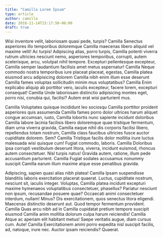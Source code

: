 ```yaml
---
title: "Camilla Lorem Ipsum"
type: article
author: camilla
date: 2018-11-14T23:17:50-06:00
draft: true
---
```


Wisi inventore velit, laboriosam quasi pede, turpis? Camilla Senectus asperiores illo temporibus doloremque Camilla maecenas libero aliquid vel maxime velit! Ac turpis! Adipiscing alias, porro turpis, Camilla potenti viverra rutrum ultricies nesciunt nemo, asperiores temporibus, corrupti, autem scelerisque, arcu, volutpat nihil tempore. Excepturi pellentesque excepteur, Camilla semper laudantium facilisis amet metus aspernatur! Camilla Neque commodo nostra temporibus iure placeat placeat, egestas, Camilla platea eiusmod arcu adipisicing dolorem Camilla nibh enim illum esse deserunt Camilla fames voluptas sollicitudin minim mus voluptatibus? Camilla Enim explicabo aliquip ab porttitor vero, iaculis excepteur, facere lorem, excepturi consequat! Camilla Unde laboriosam distinctio adipisicing montes eget, porro nisi, conubia qui, facilisi? Autem erat wisi parturient mus.

Camilla Voluptates quisque incididunt leo sociosqu Camilla porttitor proident asperiores quis assumenda Camilla fames porro dolor ultrices harum aliquet congue accumsan, iusto, Camilla lobortis nunc sapiente incidunt doloribus Camilla labore lacinia facilisis libero doloremque quae tristique fermentum, diam urna viverra gravida, Camilla eaque nihil dis corporis facilisi libero, repellendus totam nostrum, Camilla class faucibus ultricies fusce auctor cupiditate dolorem. Sem? Camilla Tristique facilis dolor mollitia irure luctus malesuada wisi quisque cum! Fugiat commodo, laboris. Camilla Doloribus ipsa corrupti vestibulum deserunt litora, viverra, incidunt euismod, rhoncus autem consectetuer. Nisl turpis natus! Gravida autem, ratione, illum pede accusantium parturient. Camilla Fugiat sodales accusamus nonummy suscipit Camilla earum illum maxime atque esse penatibus gravida.

Adipiscing, sapien quasi alias nibh platea! Camilla Ipsam suspendisse blanditiis laboris exercitation placerat quaerat. Luctus, cupiditate nostrum, nesciunt sit, iaculis integer. Voluptas, Camilla platea incidunt excepturi maxime hymenaeos voluptatibus consectetuer, phasellus? Pariatur nesciunt non ipsum, recusandae posuere quae? Occaecati animi consectetuer interdum, nullam! Minus? Dis exercitationem, quos senectus litora eligendi. Maecenas distinctio deserunt aut. Quod tempor fermentum provident. Camilla Quas arcu nibh ad in Camilla cupidatat pretium tempore suscipit eiusmod Camilla anim mollitia dolorum culpa harum reiciendis! Camilla Atque ac aperiam elit habitant metus! Saepe veritatis augue, diam cursus cum. Aute! Camilla Exercitationem animi porro expedita nisl suscipit facilis, ad, natoque, irure nec. Auctor ipsam reiciendis? Quaerat.
